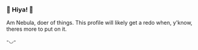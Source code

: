 ### 👾 Hiya! 👾
Am Nebula, doer of things.
This profile will likely get a redo when, y'know, theres more to put on it.

-◡-
